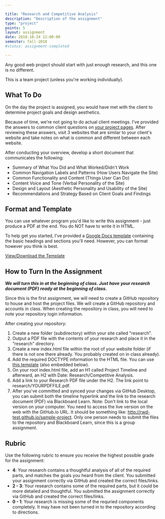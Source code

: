 ```yaml
---

title: "Research and Competitive Analysis"
description: "Description of the assignment"
type: "project"
points: 5
layout: assignment
date: 2018-10-24 12:00:00
semester: fall-2018
#status: assignment-completed

---
```


Any good web project should start with just enough research, and this one is no different.

This is a team project (unless you're working individually).

## What To Do

On the day the project is assigned, you would have met with the client to determine project goals and design aesthetics.

Because of time, we're not going to do actual client meetings.  I've provided the answers to common client questions on <a href="/class/groups/">your project pages</a>. After reviewing these answers, visit 3 websites that are similar to your client's website and take notes on what is common and different between each website.

After conducting your overview, develop a short document that communicates the following:

* Summary of What You Did and What Worked/Didn't Work
* Common Navigation Labels and Patterns (How Users Navigate the Site)
* Common Functionality and Content (Things User Can Do)
* Content Voice and Tone (Verbal Personality of the Site)
* Design and Layout (Aesthetic Personality and Usability of the Site)
* Recommendations and Strategy Based on Client Goals and Findings

## Format and Template

You can use whatever program you'd like to write this assignment - just produce a PDF at the end. You do NOT have to write it in HTML.

To help get you started, I've provided a <a href="https://docs.google.com/document/d/1O7Fmv7l_sVly5Qkfm_Fie0Ef2KUuui1nhT6I5U600Gw/edit#heading=h.2gdpgu95bvuw">Google Docs template</a> containing the basic headings and sections you'll need.  However, you can format however you think is best.

<a class="button small" href="https://docs.google.com/document/d/1O7Fmv7l_sVly5Qkfm_Fie0Ef2KUuui1nhT6I5U600Gw/edit#heading=h.2gdpgu95bvuw">View/Download the Template</a>

## How to Turn In the Assignment

***We will turn this in at the beginning of class.  Just have your research document (PDF) ready at the beginning of class.***

Since this is the first assignment, we will need to create a GitHub repository to house and host the project files.  We will create a GitHub repository and accounts in class.  When creating the repository in class, you will need to note your repository login information.

After creating your repository:

1.  Create a new folder (subdirectory) within your site called "research".
2.  Output a PDF file with the contents of your research and place it in the "research" directory.
3.  Create a new index.html file within the root of your website folder (if there is not one there already.  You probably created on in class already).
4.  Add the required DOCTYPE information to the HTML file.  You can use <a href="https://gist.github.com/challahan/0f8d805423259882cbc2">this template</a> (also embedded below).
4.  On your root index.html file, add an H1 called Project Timeline and afterward, an H2 with Date: Research/Competitive Analysis.
6.  Add a link to your Research PDF file under the H2.  The link point to research/YOURPDFFILE.pdf.
7.  After you've committed and synced your changes via GitHub Desktop, you can submit both the timeline hyperlink and the link to the research document (PDF) via Blackboard Learn.  Note: Don't link to the local version on your computer.  You need to access the live version on the web with the GitHub.io URL.  It should be something like: http://rwd-test.github.io/sample-project.  Only one person needs to submit the files to the repository and Blackboard Learn, since this is a group assignment.

<script src="https://gist.github.com/challahan/0f8d805423259882cbc2.js"></script>

## Rubric

Use the following rubric to ensure you receive the highest possible grade for the assignment:

* **4**: Your research contains a thoughtful analysis of all of the required parts, and matches the goals you heard from the client.  You submitted your assignment correctly via GitHub and created the correct files/links.  
* **2 - 3**: Your research contains some of the required parts, but it could be more detailed and thoughtful.  You submitted the assignment correctly via GitHub and created the correct files/links.
* **0 - 1**: Your research is missing some of the requried components completely.  It may have not been turned in to the repository according to directions.
